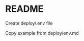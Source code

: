 # README #

Create deploy/.env file 

Copy example from deploy/env.md

[comment]: <> (This README would normally document whatever steps are necessary to get your application up and running.)

[comment]: <> (### What is this repository for? ###)

[comment]: <> (* Quick summary)

[comment]: <> (* Version)

[comment]: <> (* [Learn Markdown]&#40;https://bitbucket.org/tutorials/markdowndemo&#41;)

[comment]: <> (### How do I get set up? ###)

[comment]: <> (* Summary of set up)

[comment]: <> (* Configuration)

[comment]: <> (* Dependencies)

[comment]: <> (* Database configuration)

[comment]: <> (* How to run tests)

[comment]: <> (* Deployment instructions)

[comment]: <> (### Contribution guidelines ###)

[comment]: <> (* Writing tests)

[comment]: <> (* Code review)

[comment]: <> (* Other guidelines)

[comment]: <> (### Who do I talk to? ###)

[comment]: <> (* Repo owner or admin)

[comment]: <> (* Other community or team contact)
